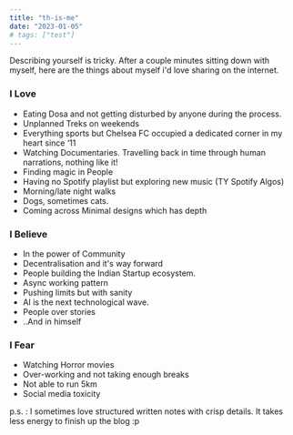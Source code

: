 ```yaml
---
title: "th-is-me"
date: "2023-01-05"
# tags: ["test"]
---
```

 Describing yourself is tricky. After a couple minutes sitting down with myself, here are the  things about myself i'd love sharing on the internet.
### **I Love**
- Eating Dosa and not getting disturbed by anyone during the process.
- Unplanned Treks on weekends
- Everything sports but Chelsea FC occupied a dedicated corner in my heart since ‘11
- Watching Documentaries. Travelling back in time through human narrations, nothing like it!
- Finding magic in People
- Having no Spotify playlist but exploring new music (TY Spotify Algos)
- Morning/late night walks
- Dogs, sometimes cats.
- Coming across Minimal designs which has depth

### **I Believe**
- In the power of Community
- Decentralisation and it's way forward
- People building the Indian Startup ecosystem.
- Async working pattern
- Pushing limits but with sanity
- AI is the next technological wave.
- People over stories
- ..And in himself

### **I Fear**
- Watching Horror movies
- Over-working and not taking enough breaks
- Not able to run 5km
- Social media toxicity

p.s. : I sometimes love structured written notes with crisp details. It takes less energy to finish up the blog :p
